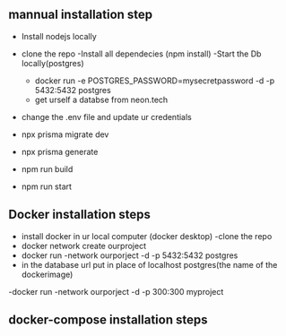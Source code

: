 ## mannual installation step 

- Install nodejs locally
- clone the repo
-Install all dependecies (npm install)
-Start the Db locally(postgres)
  - docker run -e POSTGRES_PASSWORD=mysecretpassword -d -p 5432:5432 postgres
  - get urself a databse from neon.tech

- change the .env file and update ur credentials
- npx prisma migrate dev
- npx prisma generate
- npm run build
- npm run start


## Docker installation steps
 
- install docker in ur local computer (docker desktop)
-clone the repo 
- docker network create ourproject
- docker run -network ourporject  -d  -p 5432:5432 postgres
- in the database url put in place of localhost postgres(the name of the dockerimage)

-docker run -network ourporject -d -p 300:300 myproject






## docker-compose installation steps

